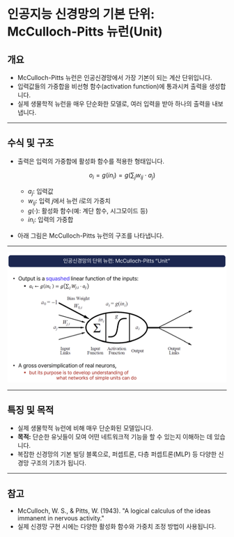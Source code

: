 # 인공지능 신경망의 기본 단위: McCulloch-Pitts 뉴런(Unit)

## 개요

- McCulloch-Pitts 뉴런은 인공신경망에서 가장 기본이 되는 계산 단위입니다.
- 입력값들의 가중합을 비선형 함수(activation function)에 통과시켜 출력을 생성합니다.
- 실제 생물학적 뉴런을 매우 단순화한 모델로, 여러 입력을 받아 하나의 출력을 내보냅니다.

---

## 수식 및 구조

- 출력은 입력의 가중합에 활성화 함수를 적용한 형태입니다.

  $$
  o_i = g(in_i) = g\left(\sum_j w_{ij} \cdot a_j\right)
  $$

  - $a_j$: 입력값
  - $w_{ij}$: 입력 $j$에서 뉴런 $i$로의 가중치
  - $g(\cdot)$: 활성화 함수(예: 계단 함수, 시그모이드 등)
  - $in_i$: 입력의 가중합

- 아래 그림은 McCulloch-Pitts 뉴런의 구조를 나타냅니다.

---

![McCulloch-Pitts 뉴런 구조](./image.png)

---

## 특징 및 목적

- 실제 생물학적 뉴런에 비해 매우 단순화된 모델입니다.
- **목적:** 단순한 유닛들이 모여 어떤 네트워크적 기능을 할 수 있는지 이해하는 데 있습니다.
- 복잡한 신경망의 기본 빌딩 블록으로, 퍼셉트론, 다층 퍼셉트론(MLP) 등 다양한 신경망 구조의 기초가 됩니다.

---

## 참고

- McCulloch, W. S., & Pitts, W. (1943). "A logical calculus of the ideas immanent in nervous activity."
- 실제 신경망 구현 시에는 다양한 활성화 함수와 가중치 조정 방법이 사용됩니다.
